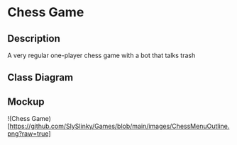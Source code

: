 # Chess Game

## Description
A very regular one-player chess game with a bot that talks trash
## Class Diagram

## Mockup

!(Chess Game)[https://github.com/SlySlinky/Games/blob/main/images/ChessMenuOutline.png?raw=true]
